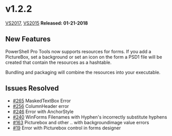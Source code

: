 # v1.2.2

[VS2017](https://marketplace.visualstudio.com/items?itemName=AdamRDriscoll.PowerShellProToolsforVisualStudio2017), [VS2015](https://marketplace.visualstudio.com/items?itemName=AdamRDriscoll.PowerShellProToolsforVisualStudio2015) **Released: 01-21-2018**    


## New Features

PowerShell Pro Tools now supports resources for forms. If you add a PictureBox, set a background or set an icon on the form a PSD1 file will be created that contain the resources as a hashtable.

Bundling and packaging will combine the resources into your executable.

## Issues Resolved

* [\#265](https://github.com/adamdriscoll/poshprotools/issues/265) MaskedTextBox Error
* [\#256](https://github.com/adamdriscoll/poshprotools/issues/256) ColumnHeader error 
* [\#246](https://github.com/adamdriscoll/poshprotools/issues/246) Error with AnchorStyle
* [\#240](https://github.com/adamdriscoll/poshprotools/issues/240) WinForms Filenames with Hyphen's incorrectly substitute hyphens 
* [\#163](https://github.com/adamdriscoll/poshprotools/issues/163) Picturebox and other .. with backgroundimage value errors
* [\#19](https://github.com/adamdriscoll/poshprotools/issues/19) Error with Picturebox control in forms designer


